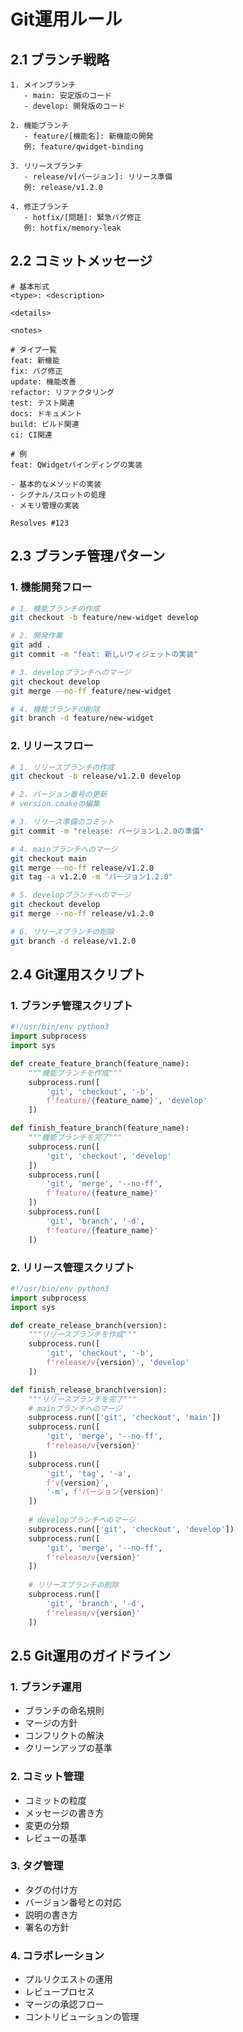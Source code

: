 # Git運用ルール

## 2.1 ブランチ戦略
```text
1. メインブランチ
   - main: 安定版のコード
   - develop: 開発版のコード

2. 機能ブランチ
   - feature/[機能名]: 新機能の開発
   例: feature/qwidget-binding

3. リリースブランチ
   - release/v[バージョン]: リリース準備
   例: release/v1.2.0

4. 修正ブランチ
   - hotfix/[問題]: 緊急バグ修正
   例: hotfix/memory-leak
```

## 2.2 コミットメッセージ
```text
# 基本形式
<type>: <description>

<details>

<notes>

# タイプ一覧
feat: 新機能
fix: バグ修正
update: 機能改善
refactor: リファクタリング
test: テスト関連
docs: ドキュメント
build: ビルド関連
ci: CI関連

# 例
feat: QWidgetバインディングの実装

- 基本的なメソッドの実装
- シグナル/スロットの処理
- メモリ管理の実装

Resolves #123
```

## 2.3 ブランチ管理パターン

### 1. 機能開発フロー
```bash
# 1. 機能ブランチの作成
git checkout -b feature/new-widget develop

# 2. 開発作業
git add .
git commit -m "feat: 新しいウィジェットの実装"

# 3. developブランチへのマージ
git checkout develop
git merge --no-ff feature/new-widget

# 4. 機能ブランチの削除
git branch -d feature/new-widget
```

### 2. リリースフロー
```bash
# 1. リリースブランチの作成
git checkout -b release/v1.2.0 develop

# 2. バージョン番号の更新
# version.cmakeの編集

# 3. リリース準備のコミット
git commit -m "release: バージョン1.2.0の準備"

# 4. mainブランチへのマージ
git checkout main
git merge --no-ff release/v1.2.0
git tag -a v1.2.0 -m "バージョン1.2.0"

# 5. developブランチへのマージ
git checkout develop
git merge --no-ff release/v1.2.0

# 6. リリースブランチの削除
git branch -d release/v1.2.0
```

## 2.4 Git運用スクリプト

### 1. ブランチ管理スクリプト
```python
#!/usr/bin/env python3
import subprocess
import sys

def create_feature_branch(feature_name):
    """機能ブランチを作成"""
    subprocess.run([
        'git', 'checkout', '-b',
        f'feature/{feature_name}', 'develop'
    ])

def finish_feature_branch(feature_name):
    """機能ブランチを完了"""
    subprocess.run([
        'git', 'checkout', 'develop'
    ])
    subprocess.run([
        'git', 'merge', '--no-ff',
        f'feature/{feature_name}'
    ])
    subprocess.run([
        'git', 'branch', '-d',
        f'feature/{feature_name}'
    ])
```

### 2. リリース管理スクリプト
```python
#!/usr/bin/env python3
import subprocess
import sys

def create_release_branch(version):
    """リリースブランチを作成"""
    subprocess.run([
        'git', 'checkout', '-b',
        f'release/v{version}', 'develop'
    ])

def finish_release_branch(version):
    """リリースブランチを完了"""
    # mainブランチへのマージ
    subprocess.run(['git', 'checkout', 'main'])
    subprocess.run([
        'git', 'merge', '--no-ff',
        f'release/v{version}'
    ])
    subprocess.run([
        'git', 'tag', '-a',
        f'v{version}',
        '-m', f'バージョン{version}'
    ])
    
    # developブランチへのマージ
    subprocess.run(['git', 'checkout', 'develop'])
    subprocess.run([
        'git', 'merge', '--no-ff',
        f'release/v{version}'
    ])
    
    # リリースブランチの削除
    subprocess.run([
        'git', 'branch', '-d',
        f'release/v{version}'
    ])
```

## 2.5 Git運用のガイドライン

### 1. ブランチ運用
- ブランチの命名規則
- マージの方針
- コンフリクトの解決
- クリーンアップの基準

### 2. コミット管理
- コミットの粒度
- メッセージの書き方
- 変更の分類
- レビューの基準

### 3. タグ管理
- タグの付け方
- バージョン番号との対応
- 説明の書き方
- 署名の方針

### 4. コラボレーション
- プルリクエストの運用
- レビュープロセス
- マージの承認フロー
- コントリビューションの管理
